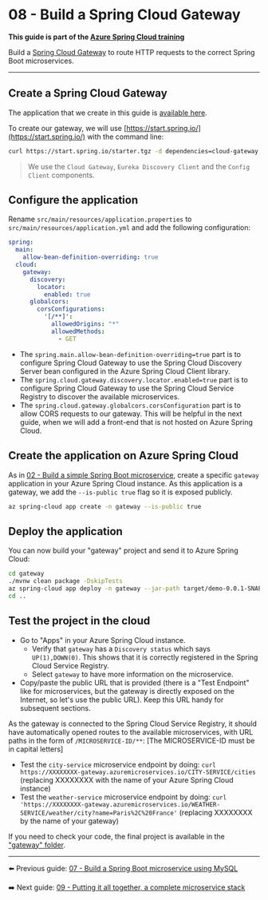 # 08 - Build a Spring Cloud Gateway

__This guide is part of the [Azure Spring Cloud training](../README.md)__

Build a [Spring Cloud Gateway](https://spring.io/projects/spring-cloud-gateway) to route HTTP requests to the correct Spring Boot microservices.

---

## Create a Spring Cloud Gateway

The application that we create in this guide is [available here](gateway/).

To create our gateway, we will use [https://start.spring.io/](https://start.spring.io/) with the command line:

```bash
curl https://start.spring.io/starter.tgz -d dependencies=cloud-gateway,cloud-eureka,cloud-config-client -d baseDir=gateway -d bootVersion=2.3.8 -d javaVersion=1.8 | tar -xzvf -
```

> We use the `Cloud Gateway`, `Eureka Discovery Client` and the `Config Client` components.

## Configure the application

Rename `src/main/resources/application.properties` to `src/main/resources/application.yml` and add the following configuration:

```yaml
spring:
  main:
    allow-bean-definition-overriding: true
  cloud:
    gateway:
      discovery:
        locator:
          enabled: true
      globalcors:
        corsConfigurations:
          '[/**]':
            allowedOrigins: "*"
            allowedMethods:
              - GET

```

- The `spring.main.allow-bean-definition-overriding=true` part is to configure Spring Cloud Gateway to use the Spring Cloud Discovery Server bean configured in the Azure Spring Cloud Client library.
- The `spring.cloud.gateway.discovery.locator.enabled=true` part is to configure Spring Cloud Gateway to use the Spring Cloud Service Registry to discover the available microservices.
- The `spring.cloud.gateway.globalcors.corsConfiguration` part is to allow CORS requests to our gateway. This will be helpful in the next guide, when we will add a front-end that is not hosted on Azure Spring Cloud.

## Create the application on Azure Spring Cloud

As in [02 - Build a simple Spring Boot microservice](../02-build-a-simple-spring-boot-microservice/README.md), create a specific `gateway` application in your Azure Spring Cloud instance. As this application is a gateway, we add the `--is-public true` flag so it is exposed publicly.

```bash
az spring-cloud app create -n gateway --is-public true
```

## Deploy the application

You can now build your "gateway" project and send it to Azure Spring Cloud:

```bash
cd gateway
./mvnw clean package -DskipTests
az spring-cloud app deploy -n gateway --jar-path target/demo-0.0.1-SNAPSHOT.jar
cd ..

```

## Test the project in the cloud

- Go to "Apps" in your Azure Spring Cloud instance.
  - Verify that `gateway` has a `Discovery status` which says `UP(1),DOWN(0)`. This shows that it is correctly registered in the Spring Cloud Service Registry.
  - Select `gateway` to have more information on the microservice.
- Copy/paste the public URL that is provided (there is a "Test Endpoint" like for microservices, but the gateway is directly exposed on the Internet, so let's use the public URL). Keep this URL handy for subsequent sections.

As the gateway is connected to the Spring Cloud Service Registry, it should have automatically opened routes to the available microservices, with URL paths in the form of `/MICROSERVICE-ID/**`:
[The MICROSERVICE-ID must be in capital letters]

- Test the `city-service` microservice endpoint by doing: `curl https://XXXXXXXX-gateway.azuremicroservices.io/CITY-SERVICE/cities` (replacing XXXXXXXX with the name of your Azure Spring Cloud instance)
- Test the `weather-service` microservice endpoint by doing: `curl 'https://XXXXXXXX-gateway.azuremicroservices.io/WEATHER-SERVICE/weather/city?name=Paris%2C%20France'` (replacing XXXXXXXX by the name of your gateway)

If you need to check your code, the final project is available in the ["gateway" folder](gateway/).

---

⬅️ Previous guide: [07 - Build a Spring Boot microservice using MySQL](../07-build-a-spring-boot-microservice-using-mysql/README.md)

➡️ Next guide: [09 - Putting it all together, a complete microservice stack](../09-putting-it-all-together-a-complete-microservice-stack/README.md)
